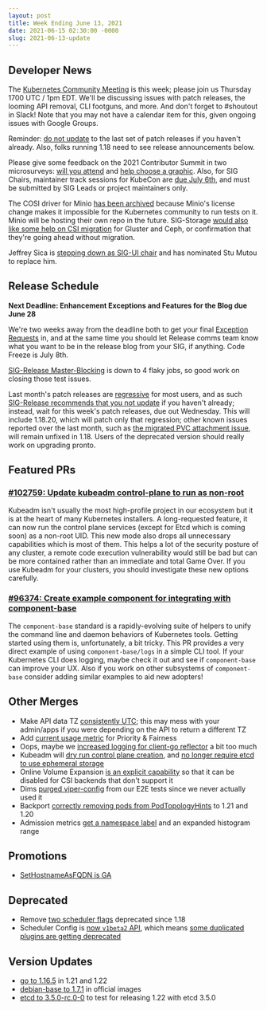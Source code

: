 ```yaml
---
layout: post
title: Week Ending June 13, 2021
date: 2021-06-15 02:30:00 -0000
slug: 2021-06-13-update
---
```


## Developer News

The [Kubernetes Community Meeting](https://bit.ly/k8scommunity) is this week; please join us Thursday 1700 UTC / 1pm EDT. We'll be discussing issues with patch releases, the looming API removal, CLI footguns, and more.  And don't forget to #shoutout in Slack!  Note that you may not have a calendar item for this, given ongoing issues with Google Groups.

Reminder: [do not update](https://groups.google.com/g/kubernetes-dev/c/KuF8s2zueFs) to the last set of patch releases if you haven't already.  Also, folks running 1.18 need to see release announcements below.

Please give some feedback on the 2021 Contributor Summit in two microsurveys: [will you attend](https://linuxfoundation.surveymonkey.com/r/BW9ZXX5) and [help choose a graphic](https://www.surveymonkey.com/r/k8s-summit-graphic-2021).  Also, for SIG Chairs, maintainer track sessions for KubeCon are [due July 6th](https://www.surveymonkey.com/r/CN59KGQ), and must be submitted by SIG Leads or project maintainers only.

The COSI driver for Minio [has been archived](https://github.com/kubernetes/org/issues/2687) because Minio's license change makes it impossible for the Kubernetes community to run tests on it.  Minio will be hosting their own repo in the future. SIG-Storage [would also like some help on CSI migration](https://groups.google.com/g/kubernetes-dev/c/-50-3MVw4Ck) for Gluster and Ceph, or confirmation that they're going ahead without migration.

Jeffrey Sica is [stepping down as SIG-UI chair](https://groups.google.com/g/kubernetes-dev/c/_sGC7W4YiVc) and has nominated Stu Mutou to replace him.

## Release Schedule

**Next Deadline: Enhancement Exceptions and Features for the Blog due June 28**

We're two weeks away from the deadline both to get your final [Exception Requests](https://github.com/kubernetes/sig-release/blob/master/releases/EXCEPTIONS.md) in, and at the same time you should let Release comms team know what you want to be in the release blog from your SIG, if anything.  Code Freeze is July 8th.

[SIG-Release Master-Blocking](https://testgrid.k8s.io/sig-release-master-blocking) is down to 4 flaky jobs, so good work on closing those test issues.

Last month's patch releases are [regressive](https://github.com/kubernetes/kubernetes/issues/102480) for most users, and as such [SIG-Release recommends that you not update](https://groups.google.com/g/kubernetes-dev/c/KuF8s2zueFs) if you haven't already; instead, wait for this week's patch releases, due out Wednesday. This will include 1.18.20, which will patch only that regression; other known issues reported over the last month, such as [the migrated PVC attachment issue](https://github.com/kubernetes/kubernetes/pull/101737), will remain unfixed in 1.18.  Users of the deprecated version should really work on upgrading pronto.

## Featured PRs

### [#102759: Update kubeadm control-plane to run as non-root](https://github.com/kubernetes/kubernetes/pull/102759)

Kubeadm isn't usually the most high-profile project in our ecosystem but it is at the heart of many Kubernetes installers. A long-requested feature, it can now run the control plane services (except for Etcd which is coming soon) as a non-root UID. This new mode also drops all unnecessary capabilities which is most of them. This helps a lot of the security posture of any cluster, a remote code execution vulnerability would still be bad but can be more contained rather than an immediate and total Game Over. If you use Kubeadm for your clusters, you should investigate these new options carefully.

### [#96374: Create example component for integrating with component-base](https://github.com/kubernetes/kubernetes/pull/96374)

The `component-base` standard is a rapidly-evolving suite of helpers to unify the command line and daemon behaviors of Kubernetes tools. Getting started using them is, unfortunately, a bit tricky. This PR provides a very direct example of using `component-base/logs` in a simple CLI tool. If your Kubernetes CLI does logging, maybe check it out and see if `component-base` can improve your UX. Also if you work on other subsystems of `component-base` consider adding similar examples to aid new adopters!


## Other Merges

* Make API data TZ [consistently UTC](https://github.com/kubernetes/kubernetes/pull/102366/files); this may mess with your admin/apps if you were depending on the API to return a different TZ
* Add [current usage metric](https://github.com/kubernetes/kubernetes/pull/102795) for Priority & Fairness
* Oops, maybe we [increased logging for client-go reflector](https://github.com/kubernetes/kubernetes/pull/102788) a bit too much
* Kubeadm will [dry run control plane creation](https://github.com/kubernetes/kubernetes/pull/102722), and [no longer require etcd to use ephemeral storage](https://github.com/kubernetes/kubernetes/pull/102673)
* Online Volume Expansion [is an explicit capability](https://github.com/kubernetes/kubernetes/pull/102665) so that it can be disabled for CSI backends that don't support it
* Dims [purged viper-config](https://github.com/kubernetes/kubernetes/pull/102598) from our E2E tests since we never actually used it
* Backport [correctly removing pods from PodTopologyHints](https://github.com/kubernetes/kubernetes/pull/101896) to 1.21 and 1.20
* Admission metrics [get a namespace label](https://github.com/kubernetes/kubernetes/pull/101208) and an expanded histogram range

## Promotions

* [SetHostnameAsFQDN is GA](https://github.com/kubernetes/kubernetes/pull/101294)

## Deprecated

* Remove [two scheduler flags](https://github.com/kubernetes/kubernetes/pull/102805) deprecated since 1.18
* Scheduler Config is [now `v1beta2` API](https://github.com/kubernetes/kubernetes/pull/99597), which means [some duplicated plugins are getting deprecated](https://github.com/kubernetes/kubernetes/issues/94008)

## Version Updates

* [go to 1.16.5](https://github.com/kubernetes/kubernetes/pull/102739) in 1.21 and 1.22
* [debian-base to 1.7.1](https://github.com/kubernetes/kubernetes/pull/102594) in official images
* [etcd to 3.5.0-rc.0-0](https://github.com/kubernetes/kubernetes/pull/102062) to test for releasing 1.22 with etcd 3.5.0


